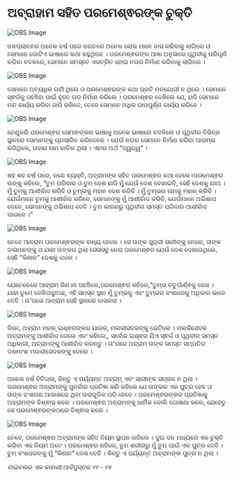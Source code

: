 # ଅବ୍ରାହାମ ସହିତ ପରମେଶ୍ଵରଙ୍କ ଚୁକ୍ତି

![OBS Image](https://cdn.door43.org/obs/jpg/360px/obs-en-04-01.jpg?direct&)

ଜଳପ୍ଲାବନର ଅନେକ ବର୍ଷ ପରେ ଜଗତରେ ଅନେକ ଲୋକ ମାନେ ବାସ କରିବାକୁ ଲାଗିଲେ ଓ ସେମାନେ ଗୋଟିଏ ଭାଷାରେ କଥା କହୁଥିଲେ । ପରମେଶ୍ଵରଙ୍କ ଆଜ୍ଞା ଅନୁସାରେ ପୃଥିବୀକୁ ପରିପୂର୍ଣ କରିବା ବଦଳରେ, ସେମାନେ ସମସ୍ତେ ଏକତ୍ରିତ ହୋଇ ନଗର ନିର୍ମାଣ କରିବାକୁ ଲାଗିଲେ । 

![OBS Image](https://cdn.door43.org/obs/jpg/360px/obs-en-04-02.jpg?direct&)

ସେମାନେ ଅତ୍ୟଧିକ ଗର୍ବୀ ଥିଲେ ଓ ପରମେଶ୍ଵରଙ୍କ କଥା ପ୍ରତି ମନଯୋଗୀ ନ ଥିଲେ । ସେମାନେ ସ୍ଵର୍ଗକୁ ପହଞ୍ଚିବା ପାଇଁ ବୃହତ ଗଡ ନିର୍ମାଣ କରିଲେ । ପରମେଶ୍ଵର ଦେଖିଲେ ଯେ, ଯଦି ସେମାନେ ମନ୍ଦ କାର୍ଯ୍ୟ କରିବା ଜାରି ରଖିବେ, ତେବେ ସେମାନେ ଅଧିକ ପାପପୁର୍ଣ୍ଣ କାର୍ଯ୍ୟ କରିବେ । 

![OBS Image](https://cdn.door43.org/obs/jpg/360px/obs-en-04-03.jpg?direct&)

ତେଣୁକରି ପରମେଶ୍ଵର ସେମାନଙ୍କର ଭାଷାକୁ ଅନେକ ଭାଷାରେ ବଦଳିଲେ ଓ ପୃଥିବୀର ବିଭିନ୍ନ ସ୍ଥାନରେ ସେମାନଙ୍କୁ ପ୍ରସାରିତ କରିଦେଲେ ।  ଯେଉଁ ନଗର ସେମାନେ ନିର୍ମାଣ କରିବା ଆରମ୍ଭ କରିଥିଲେ, ତାହାର ନାମ ବାବିଲ ଥିଲା । ଏହାର ଅର୍ଥ “ଦ୍ୱନ୍ଦ୍ୱ” । 

![OBS Image](https://cdn.door43.org/obs/jpg/360px/obs-en-04-04.jpg?direct&)

ଶହ ଶହ ବର୍ଷ ପରେ, ଜଣେ ବ୍ୟକ୍ତି, ଅବ୍ରାମଙ୍କ ସହିତ ପରମେଶ୍ଵର କଥା ହେଲେ।ପରମେଶ୍ଵର ତାଙ୍କୁ କହିଲେ, “ତୁମ ପରିବାର ଓ ତୁମ ଦେଶ ଛାଡି ମୁଁ ଯେଉଁ ଦେଶ ଦେଖାଇବି, ସେହି ଦେଶକୁ ଯାଅ । ମୁଁ ତୁମକୁ ଆଶୀର୍ବାଦ କରିବି ଓ ତୁମ୍ଭକୁ ମହାନ ଦେଶ କରିବି । ମୁଁ ତୁମ୍ଭର ନାମକୁ ମହାନ୍ କରିବି । ଯେଉଁମାନେ ତୁମକୁ ଆଶୀର୍ବାଦ କରିବେ, ସେମାନଙ୍କୁ ମୁଁ ଆଶୀର୍ବାଦ କରିବି, ଯେଉଁମାନେ ଅଭିଶାପ ଦେବେ, ସେମାନଙ୍କୁ ଅଭିଶାପ ଦେବି  । ତୁମ କାରଣରୁ ପୃଥିବୀର ସମସ୍ତ ପରିବାର ଆଶୀର୍ବାଦ ପାଇବେ ।“

![OBS Image](https://cdn.door43.org/obs/jpg/360px/obs-en-04-05.jpg?direct&)

ତେବେ ଆବ୍ରାମ ପରମେଶ୍ଵରଙ୍କ ବାଧ୍ୟ ହେଲେ । ସେ ତାଙ୍କ ସ୍ତ୍ର୍ରୀ ସାରୀଙ୍କୁ ନେଲେ, ତାଙ୍କ ଦାସମାନଙ୍କୁ ଓ ଯାହା ତାଙ୍କର ଥିଲା ସେସସବୁ ନେଇ ପରମେଶ୍ଵର ଯେଉଁ ଦେଶ ଦେଖାଇଥିଲେ, ସେହି “କିଣାନ” ଦେଶକୁ ଗଲେ । 

![OBS Image](https://cdn.door43.org/obs/jpg/360px/obs-en-04-06.jpg?direct&)

ଯେତେବେଳେ ଆବ୍ରାମ କିଣ।ଣ ପହଞ୍ଚିଲେ,ପରମେଶ୍ଵର କହିଲେ,"ତୁମ୍ଭ ଚତୁର୍ପାର୍ଶ୍ଵକୁ ଦେଖ । ଯାହା ତୁମେ ଦେଖିପାରୁଅଛ, ଏହି ସମସ୍ତ ସ୍ଥାନ ମୁଁ ତୁମ୍ଭକୁ ଏବଂ ତୁମ୍ଭର ବଂଶଧରକୁ ଅଧିକାର ଭାବେ ଦେବି । ତା’ପରେ ଆବ୍ରାମ ସେହି ସ୍ଥାନରେ ବାସକଲା । 

![OBS Image](https://cdn.door43.org/obs/jpg/360px/obs-en-04-07.jpg?direct&)

ଦିନେ, ଅବ୍ରାମ ମହାନ୍ ଇଶ୍ଵରଙ୍କର ଯାଜକ, ମଲକୀସଦକଙ୍କୁ  ଭେଟିଲେ । ମଲକିସେଦକ ଅବ୍ରାମଙ୍କୁ ଆଶୀର୍ବାଦ ଦେଲେ ଏବଂ କହିଲେ,, ସର୍ବୋଚ୍ଚ ଇଶ୍ଵର ଯିଏ ସ୍ଵର୍ଗ ଓ ପୃଥିବୀର ସମସ୍ତ ଅଧିକାରୀ, ଅବ୍ରାମଙ୍କୁ ଆଶୀର୍ବାଦ କରନ୍ତୁ । ତା’ପରେ ଅବ୍ରାମ ତାଙ୍କ ସମସ୍ତ ସମ୍ପତିର ଦଶମାଂଶ ମଲକୀସେଦକଙ୍କୁ ଦେଲେ । 

![OBS Image](https://cdn.door43.org/obs/jpg/360px/obs-en-04-08.jpg?direct&)

ଅନେକ ବର୍ଷ ବିତିଗଲା, କିନ୍ତୁ ଏ ପର୍ଯ୍ୟନ୍ତ ଅବ୍ରାମ୍ ଏବଂ ସାରୀଙ୍କ ସନ୍ତାନ ନ ଥିଲା ।ପରମେଶ୍ଵର ଅବ୍ରାମଙ୍କୁ ପୁନର୍ବାର ପ୍ରତିଜ୍ଞା କରି କହିଲେ ଯେ ତାଙ୍କର ଏକ ପୁତ୍ର ହେବ ଓ ତାଙ୍କ ବଂଶଗଣ ଆକାଶରେ ଥିବା ତାରାଗୁଡିକ ପରି ହେବେ । ପରମେଶ୍ଵରଙ୍କର ପ୍ରତିଜ୍ଞାକୁ ଅବ୍ରାମଙ୍କ ବିଶ୍ଵାସ କଲେ । ପରମେଶ୍ଵର ଅବ୍ରାମଙ୍କୁ ଧାର୍ମିକ ବୋଲି ଘୋଷଣା କଲେ, ଯେହେତୁ ସେ ପରମେଶ୍ଵରଙ୍କଠାରେ ବିଶ୍ଵାସ କଲେ । 

![OBS Image](https://cdn.door43.org/obs/jpg/360px/obs-en-04-09.jpg?direct&)

ତେବେ, ପରମେଶ୍ଵର ଅବ୍ରାମଙ୍କ ସହିତ ନିୟମ ସ୍ଥାପନ କରିଲେ । ଦୁଇ ଦଳ ମଧ୍ୟରେ ଏକ ଚୁକ୍ତି କରିବା ଏକ ନିୟମ ଅଟେ । ପରମେଶ୍ଵର କହିଲେ, ତୁମ ଶରୀରରୁ ମୁଁ ତୁମ ପାଇଁ ଏକ ପୁତ୍ର ଦେବି । ତୁମ ବଂଶଧରଙ୍କୁ ମୁଁ “କିଣାନ“ ଦେଶ ଦେବି । କିନ୍ତୁ ଏ ପର୍ଯ୍ୟନ୍ତ ଅବ୍ରାମଙ୍କ ପୁତ୍ର ନ ଥିଲା । 

_ବାଇବଲର ଏକ କାହାଣୀ:ଆଦିପୁସ୍ତକ ୧୧ - ୧୫_